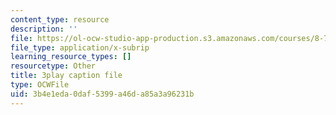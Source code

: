 ```yaml
---
content_type: resource
description: ''
file: https://ol-ocw-studio-app-production.s3.amazonaws.com/courses/8-701-introduction-to-nuclear-and-particle-physics-fall-2020/3b4e1eda0daf5399a46da85a3a96231b_fsvkE3cR1Aw.vtt
file_type: application/x-subrip
learning_resource_types: []
resourcetype: Other
title: 3play caption file
type: OCWFile
uid: 3b4e1eda-0daf-5399-a46d-a85a3a96231b
---
```

